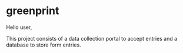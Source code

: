 # greenprint

Hello user,

This project consists of a data collection portal to accept entries and a database to store form entries.
